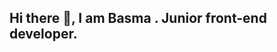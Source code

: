 ## Hi there 👋, I am Basma . Junior front-end developer.

<!--
**Basma-Bensadi/Basma-Bensadi** is a ✨ _special_ ✨ repository because its `README.md` (this file) appears on your GitHub profile.

-  📍 Algiers, Algeria 🇩🇿 .
-  🌱 I’m currently learning javascript
-  🔻FREE_PALESTINE
-->
